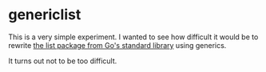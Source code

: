 # genericlist

This is a very simple experiment. I wanted to see how difficult it would be to
rewrite [the list package from Go's standard library][stdlist] using generics.

It turns out not to be too difficult.

[stdlist]: https://pkg.go.dev/container/list
